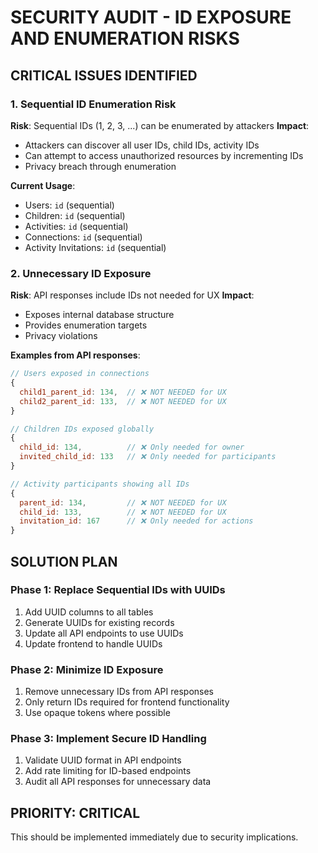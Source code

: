 # SECURITY AUDIT - ID EXPOSURE AND ENUMERATION RISKS

## CRITICAL ISSUES IDENTIFIED

### 1. Sequential ID Enumeration Risk
**Risk**: Sequential IDs (1, 2, 3, ...) can be enumerated by attackers
**Impact**: 
- Attackers can discover all user IDs, child IDs, activity IDs
- Can attempt to access unauthorized resources by incrementing IDs
- Privacy breach through enumeration

**Current Usage**:
- Users: `id` (sequential)
- Children: `id` (sequential) 
- Activities: `id` (sequential)
- Connections: `id` (sequential)
- Activity Invitations: `id` (sequential)

### 2. Unnecessary ID Exposure
**Risk**: API responses include IDs not needed for UX
**Impact**:
- Exposes internal database structure
- Provides enumeration targets
- Privacy violations

**Examples from API responses**:
```javascript
// Users exposed in connections
{
  child1_parent_id: 134,  // ❌ NOT NEEDED for UX
  child2_parent_id: 133,  // ❌ NOT NEEDED for UX
}

// Children IDs exposed globally
{
  child_id: 134,          // ❌ Only needed for owner
  invited_child_id: 133   // ❌ Only needed for participants
}

// Activity participants showing all IDs
{
  parent_id: 134,         // ❌ NOT NEEDED for UX
  child_id: 133,          // ❌ NOT NEEDED for UX
  invitation_id: 167      // ❌ Only needed for actions
}
```

## SOLUTION PLAN

### Phase 1: Replace Sequential IDs with UUIDs
1. Add UUID columns to all tables
2. Generate UUIDs for existing records
3. Update all API endpoints to use UUIDs
4. Update frontend to handle UUIDs

### Phase 2: Minimize ID Exposure
1. Remove unnecessary IDs from API responses
2. Only return IDs required for frontend functionality
3. Use opaque tokens where possible

### Phase 3: Implement Secure ID Handling
1. Validate UUID format in API endpoints
2. Add rate limiting for ID-based endpoints
3. Audit all API responses for unnecessary data

## PRIORITY: CRITICAL
This should be implemented immediately due to security implications.